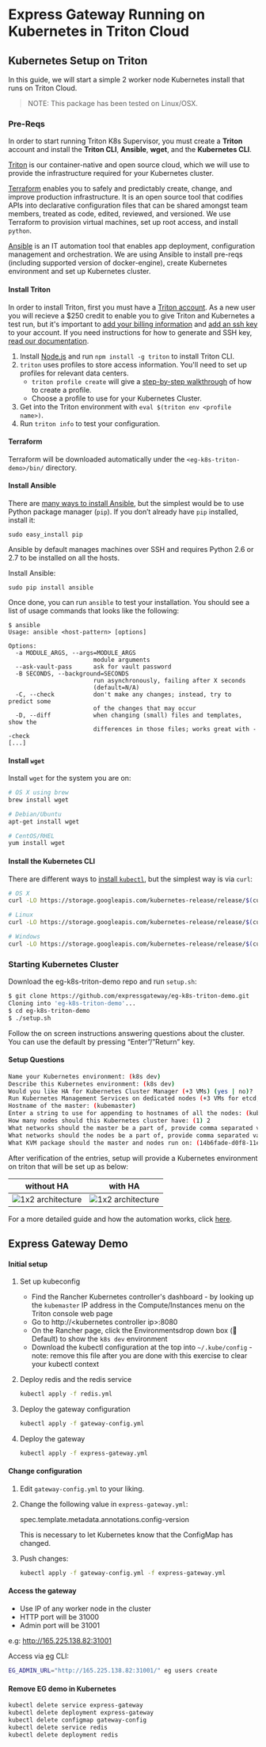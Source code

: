 # Express Gateway Running on Kubernetes in Triton Cloud

## Kubernetes Setup on Triton
In this guide, we will start a simple 2 worker node Kubernetes install that runs on Triton Cloud.

> NOTE: This package has been tested on Linux/OSX.

### Pre-Reqs
In order to start running Triton K8s Supervisor, you must create a **Triton** account and install the **Triton CLI**, **Ansible**, **wget**, and the **Kubernetes CLI**.

[Triton](https://www.joyent.com/why) is our container-native and open source cloud, which we will use to provide the infrastructure required for your Kubernetes cluster.

[Terraform](https://www.terraform.io/) enables you to safely and predictably create, change, and improve production infrastructure. It is an open source tool that codifies APIs into declarative configuration files that can be shared amongst team members, treated as code, edited, reviewed, and versioned. We use Terraform to provision virtual machines, set up root access, and install `python`.

[Ansible](http://docs.ansible.com/ansible/intro_installation.html) is an IT automation tool that enables app deployment, configuration management and orchestration. We are using Ansible to install pre-reqs (including supported version of docker-engine), create Kubernetes environment and set up Kubernetes cluster.

#### Install Triton

In order to install Triton, first you must have a [Triton account](https://sso.joyent.com/signup). As a new user you will recieve a $250 credit to enable you to give Triton and Kubernetes a test run, but it's important to [add your billing information](https://my.joyent.com/main/#!/account/payment) and [add an ssh key](https://my.joyent.com/main/#!/account) to your account. If you need instructions for how to generate and SSH key, [read our documentation](https://docs.joyent.com/public-cloud/getting-started).

1.  Install [Node.js](https://nodejs.org/en/download/) and run `npm install -g triton` to install Triton CLI.
1.  `triton` uses profiles to store access information. You'll need to set up profiles for relevant data centers.
    +   `triton profile create` will give a [step-by-step walkthrough](https://docs.joyent.com/public-cloud/api-access/cloudapi) of how to create a profile.
	+   Choose a profile to use for your Kubernetes Cluster.
1.  Get into the Triton environment with `eval $(triton env <profile name>)`.
1.  Run `triton info` to test your configuration.

#### Terraform

Terraform will be downloaded automatically under the `<eg-k8s-triton-demo>/bin/` directory.

#### Install Ansible

There are [many ways to install Ansible](http://docs.ansible.com/ansible/intro_installation.html), but the simplest would be to use Python package manager (`pip`). If you don’t already have `pip` installed, install it:

```
sudo easy_install pip
```
Ansible by default manages machines over SSH and requires Python 2.6 or 2.7 to be installed on all the hosts.

Install Ansible:

```
sudo pip install ansible
```

Once done, you can run `ansible` to test your installation. You should see a list of usage commands that looks like the following:

```
$ ansible
Usage: ansible <host-pattern> [options]

Options:
  -a MODULE_ARGS, --args=MODULE_ARGS
                        module arguments
  --ask-vault-pass      ask for vault password
  -B SECONDS, --background=SECONDS
                        run asynchronously, failing after X seconds
                        (default=N/A)
  -C, --check           don't make any changes; instead, try to predict some
                        of the changes that may occur
  -D, --diff            when changing (small) files and templates, show the
                        differences in those files; works great with --check
[...]
```

#### Install `wget`

Install `wget` for the system you are on:

```sh
# OS X using brew
brew install wget

# Debian/Ubuntu
apt-get install wget

# CentOS/RHEL
yum install wget
```

#### Install the Kubernetes CLI

There are different ways to [install `kubectl`](https://kubernetes.io/docs/tasks/kubectl/install/), but the simplest way is via `curl`:

```sh
# OS X
curl -LO https://storage.googleapis.com/kubernetes-release/release/$(curl -s https://storage.googleapis.com/kubernetes-release/release/stable.txt)/bin/darwin/amd64/kubectl

# Linux
curl -LO https://storage.googleapis.com/kubernetes-release/release/$(curl -s https://storage.googleapis.com/kubernetes-release/release/stable.txt)/bin/linux/amd64/kubectl

# Windows
curl -LO https://storage.googleapis.com/kubernetes-release/release/$(curl -s https://storage.googleapis.com/kubernetes-release/release/stable.txt)/bin/windows/amd64/kubectl.exe
```

### Starting Kubernetes Cluster
Download the eg-k8s-triton-demo repo and run `setup.sh`:

```bash
$ git clone https://github.com/expressgateway/eg-k8s-triton-demo.git
Cloning into 'eg-k8s-triton-demo'...
$ cd eg-k8s-triton-demo
$ ./setup.sh
```

Follow the on screen instructions answering questions about the cluster. You can use the default by pressing “Enter”/”Return” key.

#### Setup Questions

```bash
Name your Kubernetes environment: (k8s dev)
Describe this Kubernetes environment: (k8s dev)
Would you like HA for Kubernetes Cluster Manager (+3 VMs) (yes | no)?
Run Kubernetes Management Services on dedicated nodes (+3 VMs for etcd, +3 VMs for K8s services - apiserver/scheduler/controllermanager...) (yes | no)?
Hostname of the master: (kubemaster)
Enter a string to use for appending to hostnames of all the nodes: (kubenode)
How many nodes should this Kubernetes cluster have: (1) 2
What networks should the master be a part of, provide comma separated values: (31428241-4878-47d6-9fba-9a8436b596a4)
What networks should the nodes be a part of, provide comma separated values: (31428241-4878-47d6-9fba-9a8436b596a4)
What KVM package should the master and nodes run on: (14b6fade-d0f8-11e5-85c5-4ff7918ab5c1)
```

After verification of the entries, setup will provide a Kubernetes environment on triton that will be set up as below:

| without HA  | with HA  |
|----|----|
| ![1x2 architecture](docs/img/1x2-arch.png) | ![1x2 architecture](docs/img/20170530a-Triton-Kubernetes-HA.jpg) |

For a more detailed guide and how the automation works, click [here](docs/detailed.md).

## Express Gateway Demo

#### Initial setup

1. Set up kubeconfig
    - Find the Rancher Kubernetes controller's dashboard - by looking up the `kubemaster` IP address in the Compute/Instances menu on the Triton console web page
    - Go to http://\<kubernetes controller ip\>:8080
    - On the Rancher page, click the Environmentsdrop down box (🏡 Default) to show the `k8s dev` environment
    - Download the kubectl configuration at the top into `~/.kube/config` - note: remove this file after you are done with this exercise to clear your kubectl context

2. Deploy redis and the redis service
    ```bash
    kubectl apply -f redis.yml
    ```

3. Deploy the gateway configuration
    ```bash
    kubectl apply -f gateway-config.yml
    ```

4. Deploy the gateway
    ```bash
    kubectl apply -f express-gateway.yml
    ```


#### Change configuration

1. Edit `gateway-config.yml` to your liking.

2. Change the following value in `express-gateway.yml`:

     spec.template.metadata.annotations.config-version

   This is necessary to let Kubernetes know that the ConfigMap has changed.

2. Push changes:
    ```bash
    kubectl apply -f gateway-config.yml -f express-gateway.yml
    ```


#### Access the gateway

- Use IP of any worker node in the cluster
- HTTP port will be 31000
- Admin port will be 31001

e.g: http://165.225.138.82:31001

Access via [eg][eg-cli] CLI:
```bash
EG_ADMIN_URL="http://165.225.138.82:31001/" eg users create
```

#### Remove EG demo in Kubernetes

```bash
kubectl delete service express-gateway
kubectl delete deployment express-gateway
kubectl delete configmap gateway-config
kubectl delete service redis
kubectl delete deployment redis
```

[eg-cli]: http://www.express-gateway.io/docs/cli/
